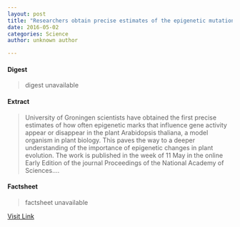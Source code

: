 ```yaml
---
layout: post
title: "Researchers obtain precise estimates of the epigenetic mutation rate"
date: 2016-05-02
categories: Science
author: unknown author

---
```



#### Digest
>digest unavailable

#### Extract
>University of Groningen scientists have obtained the first precise estimates of how often epigenetic marks that influence gene activity appear or disappear in the plant Arabidopsis thaliana, a model organism in plant biology. This paves the way to a deeper understanding of the importance of epigenetic changes in plant evolution. The work is published in the week of 11 May in the online Early Edition of the journal Proceedings of the National Academy of Sciences....

#### Factsheet
>factsheet unavailable

[Visit Link](http://phys.org/news350561594.html)


